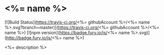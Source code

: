 # <%= name %>

[![Build Status](https://travis-ci.org/<%= githubAccount %>/<%= name %>.svg?branch=master)](https://travis-ci.org/<%= githubAccount %>/<%= name %>)
[![npm version](https://badge.fury.io/js/<%= name %>.svg)](http://badge.fury.io/js/<%= name %>)

<%= description %>

